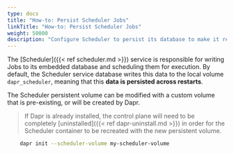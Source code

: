 ```yaml
---
type: docs
title: "How-to: Persist Scheduler Jobs"
linkTitle: "How-to: Persist Scheduler Jobs"
weight: 50000
description: "Configure Scheduler to persist its database to make it resilient to restarts"
---
```


The [Scheduler]({{< ref scheduler.md >}}) service is responsible for writing Jobs to its embedded database and scheduling them for execution.
By default, the Scheduler service database writes this data to the local volume `dapr_scheduler`, meaning that this **data is persisted across restarts**.

The Scheduler persistent volume can be modified with a custom volume that is pre-existing, or will be created by Dapr.

> If Dapr is already installed, the control plane will need to be completely [uninstalled]({{< ref dapr-uninstall.md >}}) in order for the Scheduler container to be recreated with the new persistent volume.

```bash
    dapr init --scheduler-volume my-scheduler-volume
```
